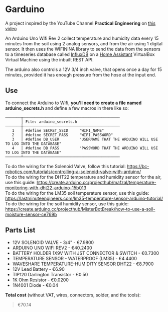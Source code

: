 # Garduino

A project inspired by the YouTube Channel **Practical Engineering** on [this video](https://www.youtube.com/watch?v=O_Q1WKCtWiA)

An Arduino Uno Wifi Rev 2 collect temperature and humidity data every 15 minutes from the soil using 2 analog sensors, and from the air using 1 digital sensor.
It then uses the WIFININA library to send the data from the sensors to a timeseries database called [InfluxDB](https://github.com/influxdata/influxdb) on a [Home Assistant](https://github.com/home-assistant/core) VirtualBox Virtual Machine
using the inbuilt REST API.

The arduino also controls a 12V 3/4 inch valve, that opens once a day for 15 minutes, provided it has enough pressure from the hose at the input end.

## Use
To connect the Arduino to Wifi, **you'll need to create a file named arduino_secrets.h** and define a few macros in there like so:

```text
───────┬───────────────────────────────────────────
       │ File: arduino_secrets.h
───────┼───────────────────────────────────────────
   1   │ #define SECRET_SSID     "WIFI_NAME"
   2   │ #define SECRET_PASS     "WIFI_PASSWORD"
   3   │ #define DB_USER         "USERNAME THAT THE ARDUINO WILL USE TO LOG INTO THE DATABASE"
   4   │ #define DB_PASS         "PASSWORD THAT THE ARDUINO WILL USE TO LOG INTO THE DATABASE"
───────┴───────────────────────────────────────────
```

To do the wiring for the Solenoid Valve, follow this tutorial: https://bc-robotics.com/tutorials/controlling-a-solenoid-valve-with-arduino/  
To do the wiring for the DHT22 temperature and humidity sensor for the air, use this guide: https://create.arduino.cc/projecthub/mafzal/temperature-monitoring-with-dht22-arduino-15b013  
To do the wiring for the LM35 soil temperature sensor, use this guide: https://lastminuteengineers.com/lm35-temperature-sensor-arduino-tutorial/   
To do the wiring for the soil humidity sensor, use this guide: https://create.arduino.cc/projecthub/MisterBotBreak/how-to-use-a-soil-moisture-sensor-ce769b  

## Parts List
- 12V SOLENOID VALVE - 3/4"  -  €7.9800 
- ARDUINO UNO WIFI REV2 - €40.2400
- BATTERY HOLDER 1X9V WITH JST CONNECTOR & SWITCH - €0.7300
- TEMPERATURE SENSOR - WATERPROOF (LM35) - €4.4400
- WAVESHARE TEMPERATURE-HUMIDITY SENSOR DHT22 - €8.7900
- 12V Lead Battery - €6.90
- TIP120 Darlington Transistor - €0.50
- 1K Ohm Resistor - €0.0200
- 1N4001 Diode - €0.04

**Total cost** (without VAT, wires, connectors, solder, and the tools):  
> €70.14